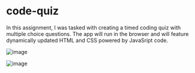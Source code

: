 # code-quiz
In this assignment, I was tasked with creating a timed coding quiz with multiple choice questions. The app will run in the browser and will feature dynamically updated HTML and CSS powered by JavaSript code. 

![image](https://user-images.githubusercontent.com/107078530/177904662-aa3288f6-7f67-4e7d-95b2-836b1478c16f.png)

![image](https://user-images.githubusercontent.com/107078530/177904794-590e89f8-0ef5-4a4f-94b9-68a225d91248.png)